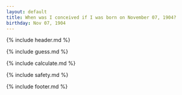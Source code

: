 ```yaml
---
layout: default
title: When was I conceived if I was born on November 07, 1904?
birthday: Nov 07, 1904
---
```


{% include header.md %}

{% include guess.md %}

{% include calculate.md %}

{% include safety.md %}

{% include footer.md %}



